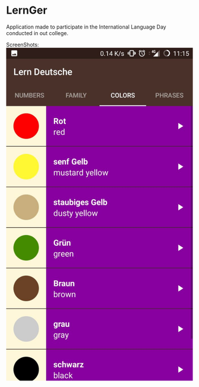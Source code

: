 # LernGer
Application made to participate in the International Language Day conducted in out college.

ScreenShots:
![Alt text](/Screenshots/color.jpeg "color")